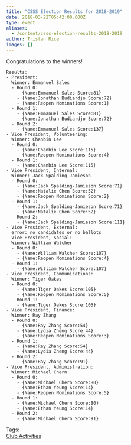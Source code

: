 ```yaml
---
title: "CSSS Election Results for 2018-2019"
date: 2018-03-22T05:42:00.000Z
type: event
aliases:
  - /content/csss-election-results-2018-2019
author: Tristan Rice
images: []
---
```


<div class="field field-name-body field-type-text-with-summary field-label-hidden"><div class="field-items"><div class="field-item even"><p>Congratulations to the winners!</p>

<pre><code>Results:
- President:
  Winner: Emmanuel Sales
  - Round 0:
    - {Name:Emmanuel Sales Score:81}
    - {Name:Jonathan Budiardjo Score:72}
    - {Name:Reopen Nominations Score:1}
  - Round 1:
    - {Name:Emmanuel Sales Score:81}
    - {Name:Jonathan Budiardjo Score:72}
  - Round 2:
    - {Name:Emmanuel Sales Score:137}
- Vice President, Volunteering:
  Winner: Chanbin Lee
  - Round 0:
    - {Name:Chanbin Lee Score:115}
    - {Name:Reopen Nominations Score:4}
  - Round 1:
    - {Name:Chanbin Lee Score:115}
- Vice President, Internal:
  Winner: Jack Spalding-Jamieson
  - Round 0:
    - {Name:Jack Spalding-Jamieson Score:71}
    - {Name:Natalie Chen Score:52}
    - {Name:Reopen Nominations Score:2}
  - Round 1:
    - {Name:Jack Spalding-Jamieson Score:71}
    - {Name:Natalie Chen Score:52}
  - Round 2:
    - {Name:Jack Spalding-Jamieson Score:111}
- Vice President, External:
  error: no candidates or no ballots
- Vice President, Social:
  Winner: William Walcher
  - Round 0:
    - {Name:William Walcher Score:107}
    - {Name:Reopen Nominations Score:4}
  - Round 1:
    - {Name:William Walcher Score:107}
- Vice President, Communications:
  Winner: Tiger Oakes
  - Round 0:
    - {Name:Tiger Oakes Score:105}
    - {Name:Reopen Nominations Score:5}
  - Round 1:
    - {Name:Tiger Oakes Score:105}
- Vice President, Finance:
  Winner: Ray Zhang
  - Round 0:
    - {Name:Ray Zhang Score:54}
    - {Name:Lydia Zheng Score:44}
    - {Name:Reopen Nominations Score:3}
  - Round 1:
    - {Name:Ray Zhang Score:54}
    - {Name:Lydia Zheng Score:44}
  - Round 2:
    - {Name:Ray Zhang Score:91}
- Vice President, Administration:
  Winner: Michael Chern
  - Round 0:
    - {Name:Michael Chern Score:80}
    - {Name:Ethan Yeung Score:14}
    - {Name:Reopen Nominations Score:5}
  - Round 1:
    - {Name:Michael Chern Score:80}
    - {Name:Ethan Yeung Score:14}
  - Round 2:
    - {Name:Michael Chern Score:91}
</code></pre>
</div></div></div>    <footer>
    <div class="field field-name-field-tags field-type-taxonomy-term-reference field-label-above"><div class="field-label">Tags:&#xA0;</div><div class="field-items"><div class="field-item even"><a href="/club">Club Activities</a></div></div></div>      </footer>